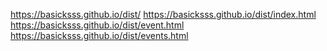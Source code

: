 https://basicksss.github.io/dist/
https://basicksss.github.io/dist/index.html
https://basicksss.github.io/dist/event.html
https://basicksss.github.io/dist/events.html
